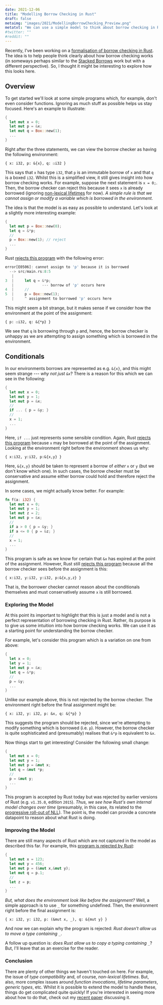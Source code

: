 ```yaml
---
date: 2021-12-06
title: "Modelling Borrow Checking in Rust"
draft: false
metaimg: "images/2021/ModellingBorrowChecking_Preview.png"
metatxt: "We can use a simple model to think about borrow checking in Rust which is surprisingly effective"
#twitter: ""
#reddit: ""
---
```


Recently, I've been working on a [formalisation of borrow checking in
Rust](https://whileydave.com/publications/pea21_toplas/).  The idea is
to help people think clearly about how borrow checking works (in
someways perhaps similar to the [Stacked
Borrows](https://plv.mpi-sws.org/rustbelt/stacked-borrows/) work but
with a different perspective).  So, I thought it might be interesting
to explore how this looks here.

## Overview

To get started we'll look at some simple programs which, for example,
don't even consider functions.  Ignoring as much stuff as possible
helps us stay focused.  Here's an example to illustrate:

```Rust
{
  let mut x = 0;
  let mut p = &x;
  let mut q = Box::new(1);
  ...
}
```

Right after the three statements, we can view the borrow checker as
having the following environment:


```
{ x: i32, p: &{x}, q: ☐i32 }
```

This says that `x` has type `i32`, that `p` is an immutable borrow of
`x` and that `q` is a boxed `i32`.  Whilst this is a simplified view,
it still gives insight into how borrow checking works.  For example,
suppose the next statement is `x = 0;`.  Then, the borrow checker can
reject this because it sees `x` is already borrowed (ignoring
[non-lexical
lifetimes](https://stackoverflow.com/questions/50251487/what-are-non-lexical-lifetimes)
for now).  _A simple rule is that we cannot assign or modify a
variable which is borrowed in the environment_.

The idea is that the model is as easy as possible to understand.
Let's look at a slightly more interesting example:


```Rust
{
  let mut p = Box::new(0);
  let q = &*p;
  //
  p = Box::new(1); // reject
  ...
}
```

Rust [rejects this program](https://play.rust-lang.org/?version=stable&mode=debug&edition=2021&gist=cce4261e5615b380d1a3aa25d11d13fb) with the following error:

```Rust
error[E0506]: cannot assign to 'p' because it is borrowed
  --> src/main.rs:8:5
   |
3  |     let q = &*p;
   |             --- borrow of 'p' occurs here
4  |     //
5  |     p = Box::new(1);
   |     ^ assignment to borrowed 'p' occurs here
```

This might seem a bit strange, but it makes sense if we consider how
the environment at the point of the assignment:

```
{ p: ☐i32, q: &{*p} }
```

We see that `q` is borrowing through `p` and, hence, the borrow
checker is unhappy as we are attempting to assign something which is
borrowed in the environment.

## Conditionals

In our environments borrows are represented as e.g. `&{x}`, and this
might seem strange --- _why not just `&x`_?  There is a reason for
this which we can see in the following:

```Rust
{
  let mut x = 0;
  let mut y = 1;
  let mut p = &x;
  //
  if ... { p = &y; }
  //
  x = 1;
  ...
}
```

Here, `if ...` just represents some sensible condition.  Again, Rust
[rejects this
program](https://play.rust-lang.org/?version=stable&mode=debug&edition=2021&gist=f15d989a58a533b073b49d6bc25a9ad2)
because `x` may be borrowed at the point of the assignment.  Looking
at the environment right before the environment shows us why:

```
{ x:i32, y:i32, p:&{x,y} }
```

Here, `&{x,y}` should be taken to represent a borrow of _either_ `x`
or `y` (but we don't know which one).  In such cases, the borrow
checker must be conservative and assume either borrow could hold and
therefore reject the assignment.

In some cases, we might actually know better.  For example:

```Rust
fn f(a: i32) {
  let mut x = 0;
  let mut y = 1;
  let mut z = 2;
  let mut p = &x;
  //
  if a > 0 { p = &y; }
  if a <= 0 { p = &z; }
  //
  x = 1;
  ...
}
```

This program is safe as we know for certain that `&x` has expired at
the point of the assignment.  However, Rust still [rejects this
program](https://play.rust-lang.org/?version=stable&mode=debug&edition=2021&gist=e3d6fe0f77e95d40899e67b040044866)
because all the borrow checker sees before the assignment is this:

```
{ x:i32, y:i32, y:i32, p:&{x,y,z} }
```

That is, the borrower checker cannot reason about the conditionals
themselves and must conservatively assume `x` is still borrowed.

### Exploring the Model

At this point its important to highlight that this is just a model and
is not a perfect representation of borrowing checking in Rust.
Rather, its purpose is to give us some intuition into how borrow
checking works.  We can use it as a starting point for understanding
the borrow checker.

For example, let's consider this program which is a variation on one
from above:

```Rust
{
  let x = 0;
  let y = 1;
  let mut p = &x;
  let q = &*p;
  //
  p = &y;
  ...
}
```

Unlike our example above, this is not rejected by the borrow checker.
The environment right before the final assignment might be:

```
{ x: i32, y: i32, p: &x, q: &{*p} }
```

This suggests the program should be rejected, since we're attempting
to modify something which is borrowed (i.e. `p`).  However, the borrow
checker is quite sophisticated and (presumably) realises that `&*p` is
equivalent to `&x`.  

Now things start to get interesting!  Consider the following small
change:

```Rust
{
  let mut x = 0;
  let mut y = 1;
  let mut p = &mut x;
  let q = &mut *p;
  //
  p = &mut y;
  ...
}
```

This program is accepted by Rust today but was rejected by earlier
versions of Rust (e.g. `v1.35.0`, edition `2015`).  _Thus, we see how
Rust's own internal model changes over time_ (presumably, in this
case, its related to the [progressive roll-out of
NLL](https://blog.rust-lang.org/2019/07/04/Rust-1.36.0.html)).  The
point is, the model can provide a concrete datapoint to reason about
what Rust is doing.

### Improving the Model

There are still many aspects of Rust which are not captured in the
model as described this far.  For example, this [program is rejected by
Rust](https://whileydave.com/blob/understanding-partial-moves-in-rust/):

```Rust
{ 
  let mut x = 123;
  let mut y = 456;
  let mut p = (&mut x,&mut y);
  let mut q = p.1;
  //
  let z = p;
  ...
}
```

_But, what does the environment look like before the assignment?_
Well, a simple approach is to use `_` for something undefined.  Then,
the environment right before the final assignment is:

```
{ x: i32, y: i32, p: (&mut x, _), q: &{mut y} }
```

And now we can explain why the program is rejected: _Rust doesn't
allow us to move a type containing `_`_.  

A follow up question is: _does Rust allow us to _copy_ a typing
containing `_`_?  But, I'll leave that as an exercise for the reader.

### Conclusion

There are plenty of other things we haven't touched on here.  For
example, the issue of _type compatibility_ and, of course,
_non-lexical lifetimes_.  But, also, more complex issues around
_function invocations_, _lifetime parameters_, _generic types_, etc.
Whilst it is possible to extend the model to handle these, things do
get complicated quite quickly!  If you're interested in seeing more
about how to do that, check out my [recent
paper](https://whileydave.com/publications/pea21_toplas/) discussing
it.
